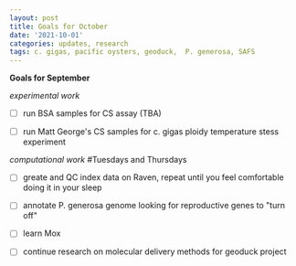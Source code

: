```yaml
---
layout: post
title: Goals for October
date: '2021-10-01'
categories: updates, research
tags: c. gigas, pacific oysters, geoduck,  P. generosa, SAFS
---
```

**Goals for September**

*experimental work*

- [ ] run BSA samples for CS assay (TBA)

- [ ] run Matt George's CS samples for c. gigas ploidy temperature stess experiment 

*computational work*
#Tuesdays and Thursdays

- [ ] greate and QC index data on Raven, repeat until you feel comfortable doing it in your sleep

- [ ] annotate P. generosa genome looking for reproductive genes to "turn off"

- [ ] learn Mox

- [ ] continue research on molecular delivery methods for geoduck project 

 


